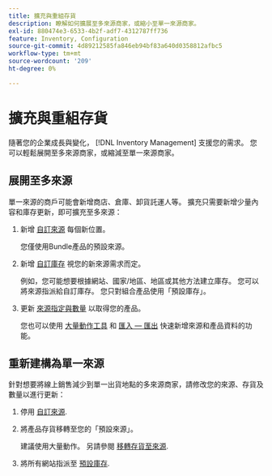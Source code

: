 ```yaml
---
title: 擴充與重組存貨
description: 瞭解如何擴展至多來源商家，或縮小至單一來源商家。
exl-id: 880474e3-6533-4b2f-adf7-4312787ff736
feature: Inventory, Configuration
source-git-commit: 4d89212585fa846eb94bf83a640d0358812afbc5
workflow-type: tm+mt
source-wordcount: '209'
ht-degree: 0%

---
```


# 擴充與重組存貨

隨著您的企業成長與變化， [!DNL Inventory Management] 支援您的需求。 您可以輕鬆展開至多來源商家，或縮減至單一來源商家。

## 展開至多來源

單一來源的商戶可能會新增商店、倉庫、卸貨託運人等。 擴充只需要新增少量內容和庫存更新，即可擴充至多來源：

1. 新增 [自訂來源](sources-add.md) 每個新位置。

   您僅使用Bundle產品的預設來源。

1. 新增 [自訂庫存](stocks-add.md) 視您的新來源需求而定。

   例如，您可能想要根據網站、國家/地區、地區或其他方法建立庫存。 您可以將來源指派給自訂庫存。 您只對組合產品使用「預設庫存」。

1. 更新 [來源指定與數量](quantities-manage.md) 以取得您的產品。

   您也可以使用 [大量動作工具](bulk-assignment.md) 和 [匯入 — 匯出](inventory-import-export.md) 快速新增來源和產品資料的功能。

## 重新建構為單一來源

針對想要將線上銷售減少到單一出貨地點的多來源商家，請修改您的來源、存貨及數量以進行更新：

1. 停用 [自訂來源](sources-disable.md).

1. 將產品存貨移轉至您的「預設來源」。

   建議使用大量動作。 另請參閱 [移轉存貨至來源](inventory-transfer.md).

1. 將所有網站指派至 [預設庫存](stocks-manage.md).
